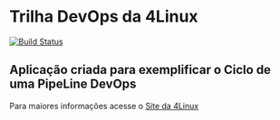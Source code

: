 # Trilha DevOps da 4Linux

<!-- Altere a Flag abaixo com sua URL do Travis -->
[![Build Status](https://travis-ci.org/luisffleite1986/DevOpsLab-HelloWorld.svg?branch=master)](https://travis-ci.org/luisffleite1986/DevOpsLab-HelloWorld)

## Aplicação criada para exemplificar o Ciclo de uma PipeLine DevOps


Para maiores informações acesse o [Site da 4Linux](https://www.4linux.com.br/cursos/devops)
